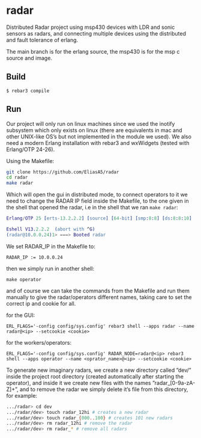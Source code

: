 radar
=====

Distributed Radar project using msp430 devices with LDR and sonic sensors as radars, and connecting multiple devices using the distributed and fault tolerance of erlang.

The main branch is for the erlang source, the msp430 is for the msp c source and image.

Build
-----

    $ rebar3 compile

Run
-----

Our project will only run on linux machines since we used the inotify subsystem which only exists on linux (there are
equivalents in mac and other UNIX-like OS’s but not implemented in the module we used).
We also need a modern Erlang installation with rebar3 and wxWidgets (tested with Erlang/OTP 24-26).

Using the Makefile:

```bash
git clone https://github.com/EliasA5/radar
cd radar
make radar
```

Which will open the gui in distributed mode, to connect operators to it we need to change the RADAR IP field inside the
Makefile, to the one given in the shell that opened the radar, i.e in the shell that we ran `make radar`:

```erlang
Erlang/OTP 25 [erts-13.2.2.2] [source] [64-bit] [smp:8:8] [ds:8:8:10] [async-threads:1] [jit:ns]

Eshell V13.2.2.2  (abort with ^G)
(radar@10.0.0.24)1> ===> Booted radar
```
We set RADAR\_IP in the Makefile to:

    RADAR_IP := 10.0.0.24

then we simply run in another shell:

    make operator

and of course we can take the commands from the Makefile and run them manually to give the radar/operators different names,
taking care to set the correct ip and cookie for all.

for the GUI:

    ERL_FLAGS='-config config/sys.config' rebar3 shell --apps radar --name radar@<ip> --setcookie <cookie>

for the workers/operators:

    ERL_FLAGS='-config config/sys.config' RADAR_NODE=radar@<ip> rebar3 shell --apps operator --name <oprator_name>@<ip> --setcookie <cookie>

To generate new imaginary radars, we create a new directory called ”dev/” inside the project root directory (created automatically after starting the operator), and inside it we create new files with the names ”radar_[0-9a-zA-Z]+”, and to remove the
radar we simply delete it’s file from this directory, for example:
```bash
.../radar> cd dev
.../radar/dev> touch radar_12hi # creates a new radar
.../radar/dev> touch radar_{000..100} # creates 101 new radars
.../radar/dev> rm radar_12hi # remove the radar
.../radar/dev> rm radar_* # remove all radars
```
